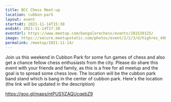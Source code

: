 ```yaml
---
title: BCC Chess Meet-up
location: cubbon-park
layout: event
startsAt: 2021-11-14T15:30
endsAt: 2021-11-14T17:30
eventUrl: https://www.meetup.com/bangalorechess/events/281539125/
image: https://secure.meetupstatic.com/photos/event/2/2/3/d/highres_498968765.jpeg
permalink: /meetup/2021-11-14/
---
```

Join us this weekend in Cubbon Park for some fun games of chess and also get a chance fellow chess enthusiasts from the city. Please do share this event with your friends and family, as this is a free for all meetup and the goal is to spread some chess love. The location will be the cubbon park band stand which is bang in the center of cubbon park. Here's the location (the link will be updated in the description) 

<https://goo.gl/maps/ntPUS1jZAQUcqebZ9>


